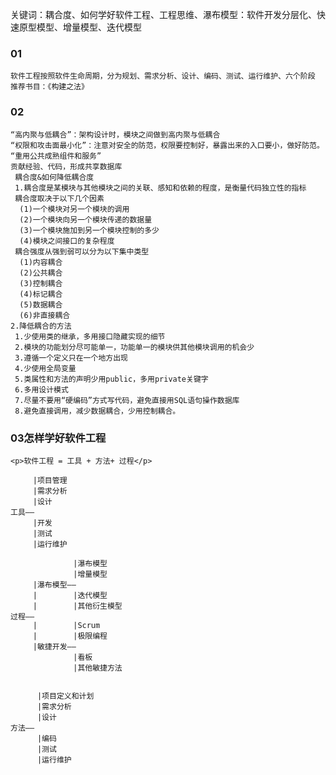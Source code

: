 <div>
 <p>关键词：耦合度、如何学好软件工程、工程思维、瀑布模型：软件开发分层化、快速原型模型、增量模型、迭代模型</p>
</div>


<h3>01</h3>


    软件工程按照软件生命周期，分为规划、需求分析、设计、编码、测试、运行维护、六个阶段
    推荐书目：《构建之法》
<h3>02</h3>

    “高内聚与低耦合”：架构设计时，模块之间做到高内聚与低耦合
    “权限和攻击面最小化”：注意对安全的防范，权限要控制好，暴露出来的入口要小，做好防范。
    “重用公共成熟组件和服务”
    贡献经验、代码，形成共享数据库
     耦合度&如何降低耦合度
     1.耦合度是某模块与其他模块之间的关联、感知和依赖的程度，是衡量代码独立性的指标
     耦合度取决于以下几个因素
      (1)一个模块对另一个模块的调用
      (2)一个模块向另一个模块传递的数据量
      (3)一个模块施加到另一个模块控制的多少
      (4)模块之间接口的复杂程度
     耦合强度从强到弱可以分为以下集中类型
      (1)内容耦合
      (2)公共耦合
      (3)控制耦合
      (4)标记耦合
      (5)数据耦合
      (6)非直接耦合
    2.降低耦合的方法
     1.少使用类的继承，多用接口隐藏实现的细节
     2.模块的功能划分尽可能单一，功能单一的模块供其他模块调用的机会少
     3.遵循一个定义只在一个地方出现
     4.少使用全局变量
     5.类属性和方法的声明少用public，多用private关键字
     6.多用设计模式
     7.尽量不要用“硬编码”方式写代码，避免直接用SQL语句操作数据库
     8.避免直接调用，减少数据耦合，少用控制耦合。
     
<h3>03怎样学好软件工程</h3>

    <p>软件工程 = 工具 + 方法+ 过程</p>

         |项目管理
         |需求分析
         |设计
    工具——
         |开发
         |测试
         |运行维护
         
                  |瀑布模型
                  |增量模型
         |瀑布模型——
         |        |迭代模型
         |        |其他衍生模型
    过程——
         |        |Scrum
         |        |极限编程
         |敏捷开发——
                  |看板
                  |其他敏捷方法 
          
          
          |项目定义和计划
          |需求分析
          |设计
    方法——
          |编码
          |测试
          |运行维护
   

